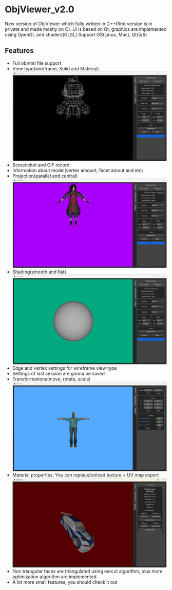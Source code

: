 # ObjViewer_v2.0
New version of ObjViewer which fully written in C++(first version is in private and made mostly on C).
Ui is based on Qt, graphics are implemented using OpenGL and shaders(GLSL)
Support OS(Linux, Mac), Qt(5/6)
## Features
- Full obj/mtl file support
- View type(wireframe, Solid and Material)
![](misc/viewtype.gif)
- Screenshot and GIF record
- Information about model(vertex amount, facet amout and etc)
- Projection(parallel and central)
![](misc/projtype.gif)
- Shading(smooth and flat)
![](misc/shading.gif)
- Edge and vertex settings for wireframe view type
- Settings of last session are gonna be saved
- Transformations(move, rotate, scale)
![](misc/transform.gif)
- Material properties. You can replace/unload texture + UV map export
![](misc/material.png)
- Non triangular faces are triangulated using earcut algorithm, plus more optimization algorithm are implemented
- A lot more small features, you should check it out